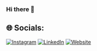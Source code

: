 ### Hi there 👋

## 🌐 Socials:
[![Instagram](https://img.shields.io/badge/Instagram-%23E4405F.svg?logo=Instagram&logoColor=white)](https://instagram.com/biel_schmidt) [![LinkedIn](https://img.shields.io/badge/LinkedIn-%230077B5.svg?logo=linkedin&logoColor=white)](https://linkedin.com/in/schmidtgabriel2509) [![Website](https://img.shields.io/badge/schmidtGabriel-purple)
](https://www.schmidtgabriel.dev.br/)

